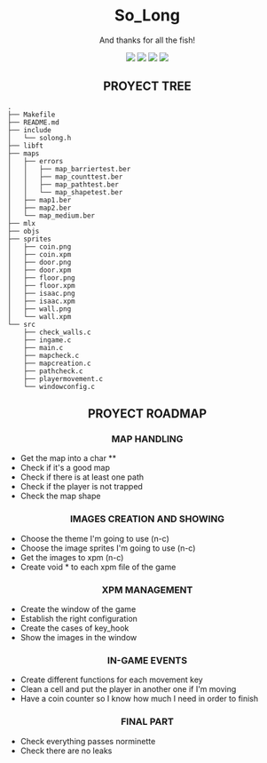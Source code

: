 <div align="center">
	<h1> So_Long</h1>
	<p>And thanks for all the fish!</p>
	<img src="https://img.shields.io/badge/norme-OK-success?style=flat"/>
	<img src="https://img.shields.io/badge/leaks-CLEAR-success?style=flat"/>
	<img src="https://wakatime.com/badge/user/a0e860d2-9914-4fed-8143-b9fd5cf5e6c1/project/519129ef-1651-45c9-b77c-ca3fb8622a1e.svg?style=flat"/>
	<img src="https://img.shields.io/badge/-100%2F100-success?style=flat&logo=42&logoColor=000" />
</div>

<h2 align="center"> PROYECT TREE </h2>

```
.
├── Makefile
├── README.md
├── include
│   └── solong.h
├── libft
├── maps
│   ├── errors
│   │   ├── map_barriertest.ber
│   │   ├── map_counttest.ber
│   │   ├── map_pathtest.ber
│   │   └── map_shapetest.ber
│   ├── map1.ber
│   ├── map2.ber
│   └── map_medium.ber
├── mlx
├── objs
├── sprites
│   ├── coin.png
│   ├── coin.xpm
│   ├── door.png
│   ├── door.xpm
│   ├── floor.png
│   ├── floor.xpm
│   ├── isaac.png
│   ├── isaac.xpm
│   ├── wall.png
│   └── wall.xpm
└── src
    ├── check_walls.c
    ├── ingame.c
    ├── main.c
    ├── mapcheck.c
    ├── mapcreation.c
    ├── pathcheck.c
    ├── playermovement.c
    └── windowconfig.c

```


<h2 align="center"> PROYECT ROADMAP </h2>
<h3 align="center">MAP HANDLING</h3>

*  Get the map into a char **
*  Check if it's a good map
*  Check if there is at least one path
*  Check if the player is not trapped
*  Check the map shape

<h3 align="center">IMAGES CREATION AND SHOWING</h3>

*  Choose the theme I'm going to use (n-c)
*  Choose the image sprites I'm going to use (n-c)
*  Get the images to xpm (n-c)
*  Create void * to each xpm file of the game

<h3 align="center">XPM MANAGEMENT</h3>

*  Create the window of the game
*  Establish the right configuration
*  Create the cases of key_hook
*  Show the images in the window

<h3 align="center">IN-GAME EVENTS</h3>

*  Create different functions for each movement key
*  Clean a cell and put the player in another one if I'm moving
*  Have a coin counter so I know how much I need in order to finish

<h3 align="center">FINAL PART</h3>

*  Check everything passes norminette
*  Check there are no leaks